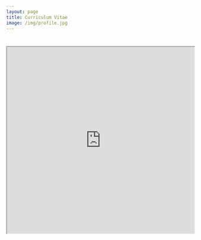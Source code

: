 ```yaml
---
layout: page
title: Curriculum Vitae
image: /img/profile.jpg
---
```


<html>
  <body>
    <h1></h1>
    <iframe src="https://huguanjing.github.io/CV_Guanjing Hu.pdf" width="100%" height="500px">
    </iframe>
  </body>
</html>
